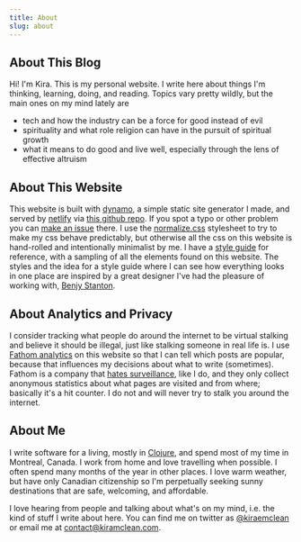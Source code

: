 ```yaml
---
title: About
slug: about
---
```


## About This Blog

Hi! I'm Kira. This is my personal website. I write here about things I'm thinking, learning, doing, and reading. Topics vary pretty wildly, but the main ones on my mind lately are
- tech and how the industry can be a force for good instead of evil
- spirituality and what role religion can have in the pursuit of spiritual growth
- what it means to do good and live well, especially through the lens of effective altruism

## About This Website

This website is built with [dynamo](https://github.com/kiramclean/dynamo), a simple static site generator I made, and served by [netlify](https://www.netlify.com/products/build/) via [this github repo](https://github.com/kiramclean/blog). If you spot a typo or other problem you can [make an issue](https://github.com/kiramclean/blog/issues/new) there. I use the [normalize.css](https://github.com/necolas/normalize.css/) stylesheet to try to make my css behave predictably, but otherwise all the css on this website is hand-rolled and intentionally minimalist by me. I have a [style guide](/style-guide) for reference, with a sampling of all the elements found on this website. The styles and the idea for a style guide where I can see how everything looks in one place are inspired by a great designer I've had the pleasure of working with, [Benjy Stanton](https://www.benjystanton.co.uk/).

## About Analytics and Privacy

I consider tracking what people do around the internet to be virtual stalking and believe it should be illegal, just like stalking someone in real life is. I use [Fathom analytics](https://usefathom.com/) on this website so that I can tell which posts are popular, because that influences my decisions about what to write (sometimes). Fathom is a company that [hates surveillance](https://usefathom.com/blog/privacy-matters-2021), like I do, and they only collect anonymous statistics about what pages are visited and from where; basically it's a hit counter. I do not and will never try to stalk you around the internet.

## About Me

I write software for a living, mostly in [Clojure](https://clojure.org/), and spend most of my time in Montreal, Canada. I work from home and love travelling when possible. I often spend many months of the year in other places. I love warm weather, but have only Canadian citizenship so I'm perpetually seeking sunny destinations that are safe, welcoming, and affordable.

I love hearing from people and talking about what's on my mind, i.e. the kind of stuff I write about here. You can find me on twitter as [@kiraemclean](https://twitter.com/kiraemclean) or email me at [contact@kiramclean.com](mailto:contact@kiramclean.com).
